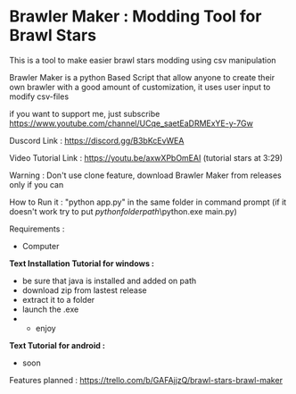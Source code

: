 # Brawler Maker : Modding Tool for Brawl Stars
This is a tool to make easier brawl stars modding using csv manipulation

Brawler Maker is a python Based Script that allow anyone to create their own brawler with a good amount of customization, it uses user input to modify csv-files

if you want to support me, just subscribe
https://www.youtube.com/channel/UCqe_saetEaDRMExYE-y-7Gw

Duscord Link : https://discord.gg/B3bKcEvWEA

Video Tutorial Link : https://youtu.be/axwXPbOmEAI (tutorial stars at 3:29)

Warning : Don't use clone feature, download Brawler Maker from releases only if you can

How to Run it : "python app.py" in the same folder in command prompt
(if it doesn't work try to put *pythonfolderpath*\python.exe main.py)

Requirements :
- Computer

**Text Installation Tutorial for windows :**
- be sure that java is installed and added on path
- download zip from lastest release
-  extract it to a folder
- launch the .exe
- - enjoy

**Text Tutorial for android :**
- soon

Features planned :
https://trello.com/b/GAFAjjzQ/brawl-stars-brawl-maker

